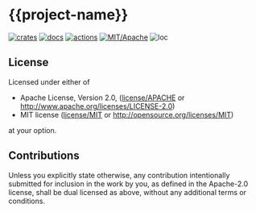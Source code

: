 # {{project-name}}

[![crates](https://img.shields.io/crates/v/{{project-name}}.svg?style=for-the-badge&label={{project-name}})](https://crates.io/crates/{{project-name}})
[![docs](https://img.shields.io/badge/docs.rs-{{project-name}}-66c2a5?style=for-the-badge&labelColor=555555&logoColor=white)](https://docs.rs/{{project-name}})
[![actions](https://img.shields.io/github/actions/workflow/status/zakarumych/{{project-name}}/badge.yml?branch=main&style=for-the-badge)](https://github.com/zakarumych/{{project-name}}/actions/workflows/badge.yml)
[![MIT/Apache](https://img.shields.io/badge/license-MIT%2FApache-blue.svg?style=for-the-badge)](COPYING)
![loc](https://img.shields.io/tokei/lines/github/zakarumych/{{project-name}}?style=for-the-badge)

## License

Licensed under either of

* Apache License, Version 2.0, ([license/APACHE](license/APACHE) or http://www.apache.org/licenses/LICENSE-2.0)
* MIT license ([license/MIT](license/MIT) or http://opensource.org/licenses/MIT)

at your option.

## Contributions

Unless you explicitly state otherwise, any contribution intentionally submitted for inclusion in the work by you, as defined in the Apache-2.0 license, shall be dual licensed as above, without any additional terms or conditions.
